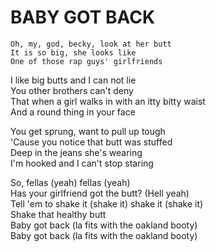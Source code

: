 # BABY GOT BACK

```
Oh, my, god, becky, look at her butt
It is so big, she looks like
One of those rap guys' girlfriends
```

I like big butts and I can not lie\
You other brothers can't deny\
That when a girl walks in with an itty bitty waist\
And a round thing in your face

You get sprung, want to pull up tough\
'Cause you notice that butt was stuffed\
Deep in the jeans she's wearing\
I'm hooked and I can't stop staring

So, fellas (yeah) fellas (yeah)\
Has your girlfriend got the butt? (Hell yeah)\
Tell 'em to shake it (shake it) shake it (shake it)\
Shake that healthy butt\
Baby got back (la fits with the oakland booty)\
Baby got back (la fits with the oakland booty)
